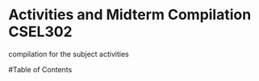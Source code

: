 # Activities and Midterm Compilation CSEL302
compilation for the subject activities

#Table of Contents
